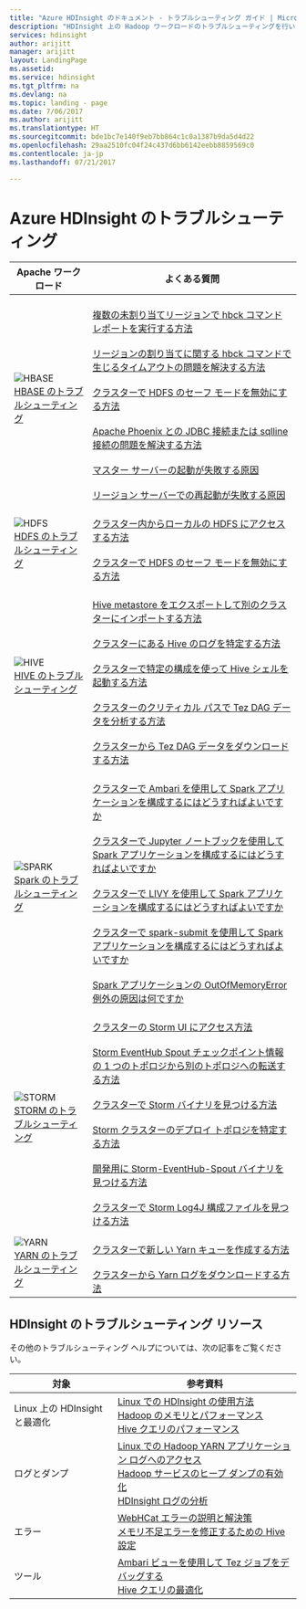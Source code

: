```yaml
---
title: "Azure HDInsight のドキュメント - トラブルシューティング ガイド | Microsoft Docs"
description: "HDInsight 上の Hadoop ワークロードのトラブルシューティングを行います。手順に関するドキュメントでは、HDInsight での Hive、Spark、HBase、Storm、Kafkaに関する一般的な問題の解決方法が示されています。"
services: hdinsight
author: arijitt
manager: arijitt
layout: LandingPage
ms.assetid: 
ms.service: hdinsight
ms.tgt_pltfrm: na
ms.devlang: na
ms.topic: landing - page
ms.date: 7/06/2017
ms.author: arijitt
ms.translationtype: HT
ms.sourcegitcommit: bde1bc7e140f9eb7bb864c1c0a1387b9da5d4d22
ms.openlocfilehash: 29aa2510fc04f24c437d6bb6142eebb8859569c0
ms.contentlocale: ja-jp
ms.lasthandoff: 07/21/2017

---
```



# <a name="azure-hdinsight-troubleshooting"></a>Azure HDInsight のトラブルシューティング

| Apache ワークロード | よくある質問 |
|---|---|
|![HBASE](./media/hdinsight-troubleshoot-guide/HBASE.png)<br>[HBASE のトラブルシューティング](hdinsight-troubleshoot-hbase.md)|<br>[複数の未割り当てリージョンで hbck コマンド レポートを実行する方法](hdinsight-troubleshoot-hbase.md#how-do-i-run-hbck-command-reports-with-multiple-unassigned-regions)<br><br>[リージョンの割り当てに関する hbck コマンドで生じるタイムアウトの問題を解決する方法](hdinsight-troubleshoot-hbase.md#how-do-i-fix-timeout-issues-with-hbck-commands-for-region-assignments)<br><br>[クラスターで HDFS のセーフ モードを無効にする方法](hdinsight-troubleshoot-hbase.md#how-do-i-force-disable-hdfs-safe-mode-in-an-cluster)<br><br>[Apache Phoenix との JDBC 接続または sqlline 接続の問題を解決する方法](hdinsight-troubleshoot-hbase.md#how-do-i-fix-jdbc-or-sqlline-connectivity-issues-with-apache-phoenix)<br><br>[マスター サーバーの起動が失敗する原因](hdinsight-troubleshoot-hbase.md#what-causes-a-master-server-to-fail-to-start)<br><br>[リージョン サーバーでの再起動が失敗する原因](hdinsight-troubleshoot-hbase.md#what-causes-a-restart-failure-on-a-region-server)|
|![HDFS](./media/hdinsight-troubleshoot-guide/HDFS.png)<br>[HDFS のトラブルシューティング](hdinsight-troubleshoot-hdfs.md)|<br>[クラスター内からローカルの HDFS にアクセスする方法](hdinsight-troubleshoot-hdfs.md#how-do-i-access-local-hdfs-from-inside-a-cluster)<br><br>[クラスターで HDFS のセーフ モードを無効にする方法](hdinsight-troubleshoot-hdfs.md#how-do-i-force-disable-hdfs-safe-mode-in-a-cluster)|
|![HIVE](./media/hdinsight-troubleshoot-guide/HIVE.png)<br>[HIVE のトラブルシューティング](hdinsight-troubleshoot-hive.md)|<br>[Hive metastore をエクスポートして別のクラスターにインポートする方法](hdinsight-troubleshoot-hive.md#how-do-i-export-a-hive-metastore-and-import-it-on-another-cluster)<br><br>[クラスターにある Hive のログを特定する方法](hdinsight-troubleshoot-hive.md#how-do-locate-hive-logs-on-a-cluster)<br><br>[クラスターで特定の構成を使って Hive シェルを起動する方法](hdinsight-troubleshoot-hive.md#how-do-i-launch-hive-shell-with-specific-configurations-on-a-cluster)<br><br>[クラスターのクリティカル パスで Tez DAG データを分析する方法](hdinsight-troubleshoot-hive.md#how-do-i-analyze-tez-dag-data-on-a-cluster-critical-path)<br><br>[クラスターから Tez DAG データをダウンロードする方法](hdinsight-troubleshoot-hive.md#how-do-i-download-tez-dag-data-from-a-cluster)|
|![SPARK](./media/hdinsight-troubleshoot-guide/SPARK.png)<br>[Spark のトラブルシューティング](hdinsight-troubleshoot-SPARK.md)|<br>[クラスターで Ambari を使用して Spark アプリケーションを構成するにはどうすればよいですか](hdinsight-troubleshoot-spark.md#how-do-i-configure-a-spark-application-through-ambari-on-clusters)<br><br>[クラスターで Jupyter ノートブックを使用して Spark アプリケーションを構成するにはどうすればよいですか](hdinsight-troubleshoot-spark.md#how-do-i-configure-a-spark-application-through-a-jupyter-notebook-on-clusters)<br><br>[クラスターで LIVY を使用して Spark アプリケーションを構成するにはどうすればよいですか](hdinsight-troubleshoot-spark.md#how-do-i-configure-a-spark-application-through-livy-on-clusters)<br><br>[クラスターで spark-submit を使用して Spark アプリケーションを構成するにはどうすればよいですか](hdinsight-troubleshoot-spark.md#how-do-i-configure-a-spark-application-through-spark-submit-on-clusters)<br><br>[Spark アプリケーションの OutOfMemoryError 例外の原因は何ですか](hdinsight-troubleshoot-spark.md#what-causes-a-spark-application-outofmemoryerror-exception)|
|![STORM](./media/hdinsight-troubleshoot-guide/STORM.png)<br>[STORM のトラブルシューティング](hdinsight-troubleshoot-STORM.md)|<br>[クラスターの Storm UI にアクセス方法](hdinsight-troubleshoot-storm.md#how-do-i-access-storm-ui-on-a-cluster)<br><br>[Storm EventHub Spout チェックポイント情報の 1 つのトポロジから別のトポロジへの転送する方法](hdinsight-troubleshoot-storm.md#how-do-i-transfer-storm-eventhub-spout-checkpoint-information-from-one-topology-to-another)<br><br>[クラスターで Storm バイナリを見つける方法](hdinsight-troubleshoot-storm.md#how-do-i-locate-storm-binaries-on-a-cluster)<br><br>[Storm クラスターのデプロイ トポロジを特定する方法](hdinsight-troubleshoot-storm.md#how-do-i-determine-the-deployment-topology-of-a-storm-cluster)<br><br>[開発用に Storm-EventHub-Spout バイナリを見つける方法](hdinsight-troubleshoot-storm.md#how-do-i-locate-storm-eventhub-spout-binaries-for-development)<br><br>[クラスターで Storm Log4J 構成ファイルを見つける方法](hdinsight-troubleshoot-storm.md#how-do-i-locate-storm-log4j-configuration-files-on-clusters)|
|![YARN](./media/hdinsight-troubleshoot-guide/YARN.png)<br>[YARN のトラブルシューティング](hdinsight-troubleshoot-YARN.md)|<br>[クラスターで新しい Yarn キューを作成する方法](hdinsight-troubleshoot-yarn.md#how-do-i-create-a-new-yarn-queue-on-a-cluster)<br><br>[クラスターから Yarn ログをダウンロードする方法](hdinsight-troubleshoot-yarn.md#how-do-i-download-yarn-logs-from-a-cluster)|

## <a name="hdinsight-troubleshooting-resources"></a>HDInsight のトラブルシューティング リソース
その他のトラブルシューティング ヘルプについては、次の記事をご覧ください。

| 対象 | 参考資料 |
| --- | --- |
| Linux 上の HDInsight と最適化 | [Linux での HDInsight の使用方法](hdinsight-hadoop-linux-information.md)<br>[Hadoop のメモリとパフォーマンス](hdinsight-hadoop-stack-trace-error-messages.md)<br>[Hive クエリのパフォーマンス](https://blogs.msdn.microsoft.com/bigdatasupport/2015/08/13/troubleshooting-hive-query-performance-in-hdinsight-hadoop-cluster/) |
| ログとダンプ | [Linux での Hadoop YARN アプリケーション ログへのアクセス](hdinsight-hadoop-access-yarn-app-logs-linux.md)<br>[Hadoop サービスのヒープ ダンプの有効化](hdinsight-hadoop-collect-debug-heap-dump-linux.md)<br>[HDInsight ログの分析](hdinsight-debug-jobs.md)|
| エラー | [WebHCat エラーの説明と解決策](hdinsight-hadoop-templeton-webhcat-debug-errors.md)<br>[メモリ不足エラーを修正するための Hive 設定](hdinsight-hadoop-hive-out-of-memory-error-oom.md) |
| ツール | [Ambari ビューを使用して Tez ジョブをデバッグする](hdinsight-debug-ambari-tez-view.md)<br>[Hive クエリの最適化](hdinsight-hadoop-optimize-hive-query.md) |



